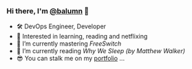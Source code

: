 ### Hi there, I'm [@balumn](https://github.com/balumn/) 👋

- 🛠️ DevOps Engineer, Developer
- 👀 Interested in learning, reading and netflixing
- 🌱 I’m currently mastering *FreeSwitch*
- 📖 I’m currently reading *Why We Sleep (by Matthew Walker)*
- 😎 You can stalk me on my [portfolio](https://balumn.github.io/) ...
